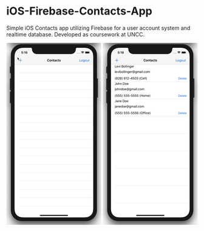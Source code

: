 # iOS-Firebase-Contacts-App
Simple iOS Contacts app utilizing Firebase for a user account system and realtime database. Developed as coursework at UNCC.


![](/ContactsAppModal.gif) ![](/ContactsAppDeletion.gif)

